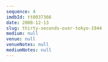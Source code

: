 ```yaml
---
sequence: 4
imdbId: tt0037366
date: 2008-12-13
slug: thirty-seconds-over-tokyo-1944
medium: null
venue: null
venueNotes: null
mediumNotes: null
---
```


